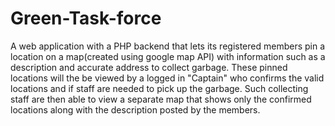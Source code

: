 # Green-Task-force

A web application with a PHP backend that lets its registered members pin a location on a map(created using google map API) with information such as a description 
and accurate address to collect garbage.
These pinned locations will the be viewed by a logged in "Captain" who confirms the valid locations and if staff are needed to pick up the garbage.
Such collecting staff are then able to view a separate map that shows only the confirmed locations along with the description posted by the members.
